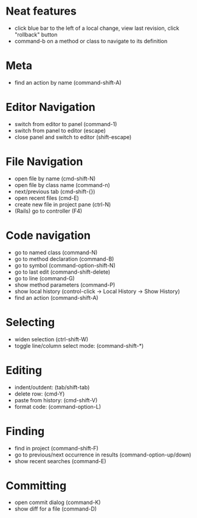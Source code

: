 # Neat features

* click blue bar to the left of a local change, view last revision, click "rollback" button
* command-b on a method or class to navigate to its definition


# Meta

* find an action by name (command-shift-A)

# Editor Navigation

* switch from editor to panel (command-1)
* switch from panel to editor (escape)
* close panel and switch to editor (shift-escape)

# File Navigation

* open file by name (cmd-shift-N)
* open file by class name (command-n)
* next/previous tab (cmd-shift-{})
* open recent files (cmd-E)
* create new file in project pane (ctrl-N)
* (Rails) go to controller (F4)


# Code navigation

* go to named class (command-N)
* go to method declaration (command-B)
* go to symbol (command-option-shift-N)
* go to last edit (command-shift-delete)
* go to line (command-G)
* show method parameters (command-P)
* show local history (control-click -> Local History -> Show History)
* find an action (command-shift-A)



# Selecting

* widen selection (ctrl-shift-W)
* toggle line/column select mode: (command-shift-*)

# Editing

* indent/outdent: (tab/shift-tab)
* delete row: (cmd-Y)
* paste from history: (cmd-shift-V)
* format code: (command-option-L)


# Finding

* find in project (command-shift-F)
* go to previous/next occurrence in results (command-option-up/down)
* show recent searches (command-E)

# Committing

* open commit dialog (command-K)
* show diff for a file (command-D)
